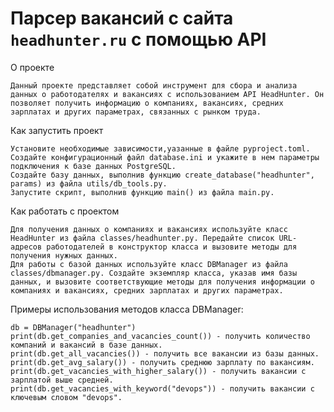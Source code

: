 # Парсер вакансий с сайта `headhunter.ru` с помощью API



О проекте
        
    Данный проекте представляет собой инструмент для сбора и анализа данных о работодателях и вакансиях с использованием API HeadHunter. Он позволяет получить информацию о компаниях, вакансиях, средних зарплатах и других параметрах, связанных с рынком труда.

Как запустить проект

    Установите необходимые зависимости,уазанные в файле pyproject.toml.
    Создайте конфигурационный файл database.ini и укажите в нем параметры подключения к базе данных PostgreSQL.
    Создайте базу данных, выполнив функцию create_database("headhunter", params) из файла utils/db_tools.py.
    Запустите скрипт, выполнив функцию main() из файла main.py.


Как работать с проектом

    Для получения данных о компаниях и вакансиях используйте класс HeadHunter из файла classes/headhunter.py. Передайте список URL-адресов работодателей в конструктор класса и вызовите методы для получения нужных данных.
    Для работы с базой данных используйте класс DBManager из файла classes/dbmanager.py. Создайте экземпляр класса, указав имя базы данных, и вызовите соответствующие методы для получения информации о компаниях и вакансиях, средних зарплатах и других параметрах.


Примеры использования методов класса DBManager:

    db = DBManager("headhunter")
    print(db.get_companies_and_vacancies_count()) - получить количество компаний и вакансий в базе данных.
    print(db.get_all_vacancies()) - получить все вакансии из базы данных.
    print(db.get_avg_salary()) - получить среднюю зарплату по вакансиям.
    print(db.get_vacancies_with_higher_salary()) - получить вакансии с зарплатой выше средней.
    print(db.get_vacancies_with_keyword("devops")) - получить вакансии с ключевым словом "devops".
